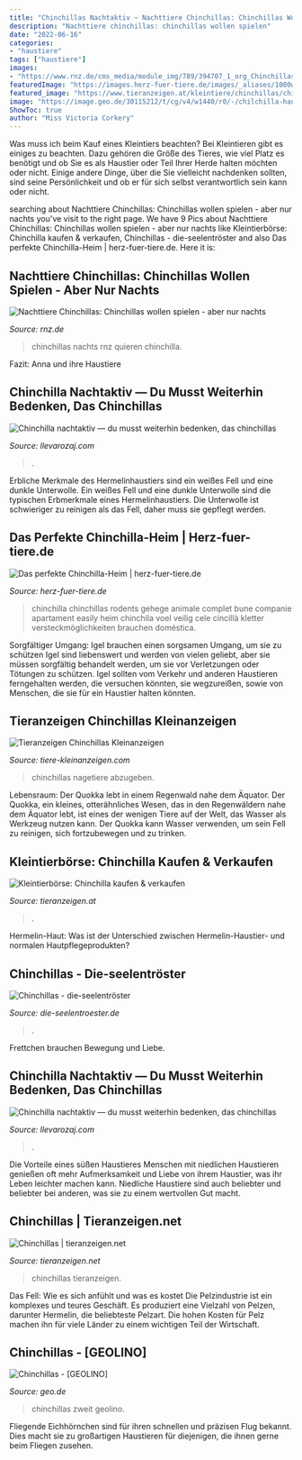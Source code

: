 ```yaml
---
title: "Chinchillas Nachtaktiv ~ Nachttiere Chinchillas: Chinchillas Wollen Spielen"
description: "Nachttiere chinchillas: chinchillas wollen spielen"
date: "2022-06-16"
categories:
- "haustiere"
tags: ["haustiere"]
images:
- "https://www.rnz.de/cms_media/module_img/789/394707_1_org_Chinchillas.jpg"
featuredImage: "https://images.herz-fuer-tiere.de/images/_aliases/1000w/3/8/5/2/162583-1-de-DE/Chinchilla_Gehege.jpg"
featured_image: "https://www.tieranzeigen.at/kleintiere/chinchillas/chinchillas.jpg"
image: "https://image.geo.de/30115212/t/cg/v4/w1440/r0/-/chilchilla-haustier-c-18523134-jpg--64247-.jpg"
ShowToc: true
author: "Miss Victoria Corkery"
---
```



Was muss ich beim Kauf eines Kleintiers beachten?
Bei Kleintieren gibt es einiges zu beachten. Dazu gehören die Größe des Tieres, wie viel Platz es benötigt und ob Sie es als Haustier oder Teil Ihrer Herde halten möchten oder nicht. Einige andere Dinge, über die Sie vielleicht nachdenken sollten, sind seine Persönlichkeit und ob er für sich selbst verantwortlich sein kann oder nicht.

	

		
searching about Nachttiere Chinchillas: Chinchillas wollen spielen - aber nur nachts you've visit to the right page. We have 9 Pics about Nachttiere Chinchillas: Chinchillas wollen spielen - aber nur nachts like Kleintierbörse: Chinchilla kaufen &amp; verkaufen, Chinchillas - die-seelentröster and also Das perfekte Chinchilla-Heim | herz-fuer-tiere.de. Here it is:
		
    
## Nachttiere Chinchillas: Chinchillas Wollen Spielen - Aber Nur Nachts

<img loading=lazy src="https://www.rnz.de/cms_media/module_img/789/394707_1_org_Chinchillas.jpg" onerror="this.onerror=null;this.src='https://tse4.mm.bing.net/th?id=OIP.JAFvMyWHnKRFvQPNn39a9wHaE7&amp;pid=15.1';" alt="Nachttiere Chinchillas: Chinchillas wollen spielen - aber nur nachts">

_Source: rnz.de_

>chinchillas nachts rnz quieren chinchilla. 

	

Fazit: Anna und ihre Haustiere

    
## Chinchilla Nachtaktiv — Du Musst Weiterhin Bedenken, Das Chinchillas

<img loading=lazy src="https://llevarozaj.com/cbpnxj/KxDoqQA2OtE.jpeg" onerror="this.onerror=null;this.src='https://tse3.mm.bing.net/th?id=OIP.BLBEDNiaA5sIldli50k5-QHaFj&amp;pid=15.1';" alt="Chinchilla nachtaktiv — du musst weiterhin bedenken, das chinchillas">

_Source: llevarozaj.com_

>. 

	

Erbliche Merkmale des Hermelinhaustiers sind ein weißes Fell und eine dunkle Unterwolle.
Ein weißes Fell und eine dunkle Unterwolle sind die typischen Erbmerkmale eines Hermelinhaustiers. Die Unterwolle ist schwieriger zu reinigen als das Fell, daher muss sie gepflegt werden.

    
## Das Perfekte Chinchilla-Heim | Herz-fuer-tiere.de

<img loading=lazy src="https://images.herz-fuer-tiere.de/images/_aliases/1000w/3/8/5/2/162583-1-de-DE/Chinchilla_Gehege.jpg" onerror="this.onerror=null;this.src='https://tse3.mm.bing.net/th?id=OIP.NqFRH7xGctgsamvlAUke5gHaE8&amp;pid=15.1';" alt="Das perfekte Chinchilla-Heim | herz-fuer-tiere.de">

_Source: herz-fuer-tiere.de_

>chinchilla chinchillas rodents gehege animale complet bune companie apartament easily heim chinchila voel veilig cele cincillà kletter versteckmöglichkeiten brauchen doméstica. 

	

Sorgfältiger Umgang: Igel brauchen einen sorgsamen Umgang, um sie zu schützen
Igel sind liebenswert und werden von vielen geliebt, aber sie müssen sorgfältig behandelt werden, um sie vor Verletzungen oder Tötungen zu schützen. Igel sollten vom Verkehr und anderen Haustieren ferngehalten werden, die versuchen könnten, sie wegzureißen, sowie von Menschen, die sie für ein Haustier halten könnten.

    
## Tieranzeigen Chinchillas Kleinanzeigen

<img loading=lazy src="https://www.tiere-kleinanzeigen.com/export/1c1e0b59275b279195c2a581d1ada.jpg" onerror="this.onerror=null;this.src='https://tse1.mm.bing.net/th?id=OIP.yVDbODhV1pA-jHN3kyFScAHaFj&amp;pid=15.1';" alt="Tieranzeigen Chinchillas Kleinanzeigen">

_Source: tiere-kleinanzeigen.com_

>chinchillas nagetiere abzugeben. 

	

Lebensraum: Der Quokka lebt in einem Regenwald nahe dem Äquator.
Der Quokka, ein kleines, otterähnliches Wesen, das in den Regenwäldern nahe dem Äquator lebt, ist eines der wenigen Tiere auf der Welt, das Wasser als Werkzeug nutzen kann. Der Quokka kann Wasser verwenden, um sein Fell zu reinigen, sich fortzubewegen und zu trinken.

    
## Kleintierbörse: Chinchilla Kaufen &amp; Verkaufen

<img loading=lazy src="https://www.tieranzeigen.at/kleintiere/chinchillas/chinchillas.jpg" onerror="this.onerror=null;this.src='https://tse2.mm.bing.net/th?id=OIP.hs-_nyrsPd6qBDJ1c2gk4QHaFj&amp;pid=15.1';" alt="Kleintierbörse: Chinchilla kaufen &amp; verkaufen">

_Source: tieranzeigen.at_

>. 

	

Hermelin-Haut: Was ist der Unterschied zwischen Hermelin-Haustier- und normalen Hautpflegeprodukten?

    
## Chinchillas - Die-seelentröster

<img loading=lazy src="https://image.jimcdn.com/app/cms/image/transf/dimension=682x2048:format=jpg/path/s43be8711553b244b/image/iec90edc3de57ad5e/version/1450213890/image.jpg" onerror="this.onerror=null;this.src='https://tse3.mm.bing.net/th?id=OIP.Wo5kj91J7mQUX5hzeCAQqAHaE8&amp;pid=15.1';" alt="Chinchillas - die-seelentröster">

_Source: die-seelentroester.de_

>. 

	

Frettchen brauchen Bewegung und Liebe.

    
## Chinchilla Nachtaktiv — Du Musst Weiterhin Bedenken, Das Chinchillas

<img loading=lazy src="https://llevarozaj.com/cbpnxj/_dFPFqaJheyMI3-YuWqoNQHaFj.jpg" onerror="this.onerror=null;this.src='https://tse2.mm.bing.net/th?id=OIP.TRS6s1JPhBSbXLDSs-B-OAAAAA&amp;pid=15.1';" alt="Chinchilla nachtaktiv — du musst weiterhin bedenken, das chinchillas">

_Source: llevarozaj.com_

>. 

	

Die Vorteile eines süßen Haustieres
Menschen mit niedlichen Haustieren genießen oft mehr Aufmerksamkeit und Liebe von ihrem Haustier, was ihr Leben leichter machen kann. Niedliche Haustiere sind auch beliebter und beliebter bei anderen, was sie zu einem wertvollen Gut macht.

    
## Chinchillas | Tieranzeigen.net

<img loading=lazy src="https://www.tieranzeigen.net/export/LbW9qkLmC22s.JPG" onerror="this.onerror=null;this.src='https://tse1.mm.bing.net/th?id=OIP.1hzKw_Ts2ABDEbCNcIwlFAHaFi&amp;pid=15.1';" alt="Chinchillas | tieranzeigen.net">

_Source: tieranzeigen.net_

>chinchillas tieranzeigen. 

	

Das Fell: Wie es sich anfühlt und was es kostet
Die Pelzindustrie ist ein komplexes und teures Geschäft. Es produziert eine Vielzahl von Pelzen, darunter Hermelin, die beliebteste Pelzart. Die hohen Kosten für Pelz machen ihn für viele Länder zu einem wichtigen Teil der Wirtschaft.

    
## Chinchillas - [GEOLINO]

<img loading=lazy src="https://image.geo.de/30115212/t/cg/v4/w1440/r0/-/chilchilla-haustier-c-18523134-jpg--64247-.jpg" onerror="this.onerror=null;this.src='https://tse2.mm.bing.net/th?id=OIP.JEVfqnut1Qzj53Ul37Q8ZQHaFl&amp;pid=15.1';" alt="Chinchillas - [GEOLINO]">

_Source: geo.de_

>chinchillas zweit geolino. 

	

Fliegende Eichhörnchen sind für ihren schnellen und präzisen Flug bekannt. Dies macht sie zu großartigen Haustieren für diejenigen, die ihnen gerne beim Fliegen zusehen.

